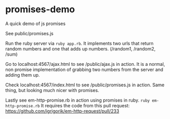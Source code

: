 promises-demo
=============

A quick demo of js promises

See public/promises.js

Run the ruby server via `ruby app.rb`. It implements two urls that return random numbers and one that adds up numbers. (/random1, /random2, /sum)

Go to localhost:4567/ajax.html to see /public/ajax.js in action. It is a normal, non promise implementation of grabbing two numbers from the server and adding them up.

Check localhost:4567/index.html to see /public/promises.js in action. Same thing, but looking much nicer with promises.

Lastly see em-http-promise.rb in action using promises in ruby. `ruby em-http-promise.rb`
It requires the code from this pull request: https://github.com/igrigorik/em-http-request/pull/233


